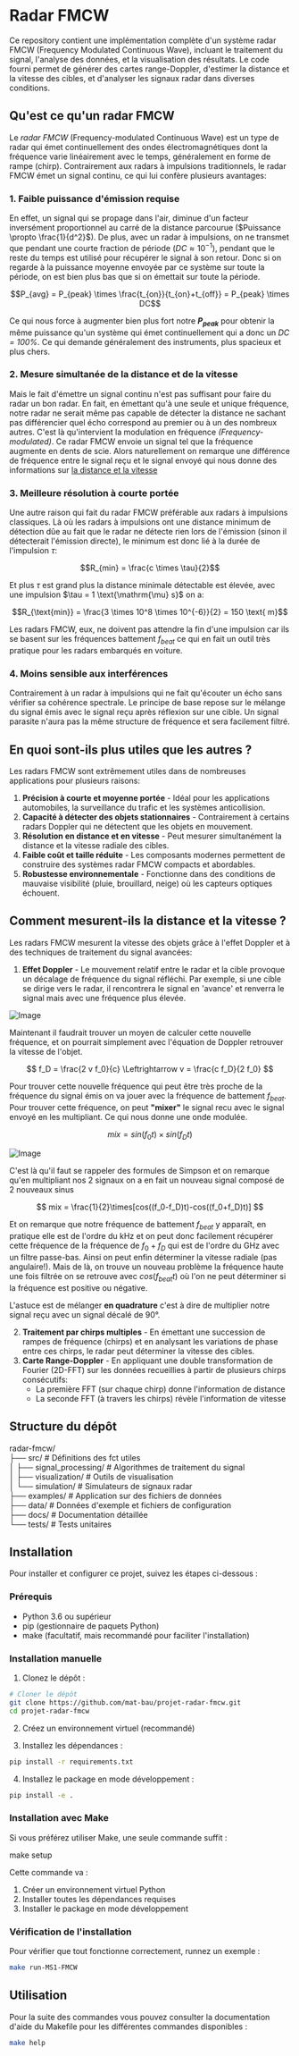 # Radar FMCW

Ce repository contient une implémentation complète d'un système radar FMCW (Frequency Modulated Continuous Wave), incluant le traitement du signal, l'analyse des données, et la visualisation des résultats. Le code fourni permet de générer des cartes range-Doppler, d'estimer la distance et la vitesse des cibles, et d'analyser les signaux radar dans diverses conditions.

## Qu'est ce qu'un radar FMCW 

Le *radar FMCW* (Frequency-modulated Continuous Wave) est un type de radar qui émet continuellement des ondes électromagnétiques dont la fréquence varie linéairement avec le temps, généralement en forme de rampe (chirp). Contrairement aux radars à impulsions traditionnels, le radar FMCW émet un signal continu, ce qui lui confère plusieurs avantages:

### 1. Faible puissance d'émission requise

En effet, un signal qui se propage dans l'air, diminue d'un facteur inversément proportionnel au carré de la distance parcourue ($Puissance \propto \frac{1}{d^2}$). De plus, avec un radar à impulsions, on ne transmet que pendant une courte fraction de période ($DC \approx 10^{-1}$), pendant que le reste du temps est utilisé pour récupérer le signal à son retour. Donc si on regarde à la puissance moyenne envoyée par ce système sur toute la période, on est bien plus bas que si on émettait sur toute la période. 

$$P_{avg} = P_{peak} \times \frac{t_{on}}{t_{on}+t_{off}} = P_{peak} \times DC$$

Ce qui nous force à augmenter bien plus fort notre **$P_{peak}$** pour obtenir la même puissance qu'un système qui émet continuellement qui a donc un *DC = 100%*. Ce qui demande généralement des instruments, plus spacieux et plus chers.

### 2. Mesure simultanée de la distance et de la vitesse

Mais le fait d'émettre un signal continu n'est pas suffisant pour faire du radar un bon radar. En fait, en émettant qu'à une seule et unique fréquence, notre radar ne serait même pas capable de détecter la distance ne sachant pas différencier quel écho correspond au premier ou à un des nombreux autres. C'est là qu'intervient la modulation en fréquence *(Frequency-modulated)*. Ce radar FMCW envoie un signal tel que la fréquence augmente en dents de scie. Alors naturellement on remarque une différence de fréquence entre le signal reçu et le signal envoyé qui nous donne des informations sur [la distance et la vitesse](#comment-mesurent-ils-la-distance-et-la-vitesse-)

### 3. Meilleure résolution à courte portée

Une autre raison qui fait du radar FMCW préférable aux radars à impulsions classiques. Là où les radars à impulsions ont une distance minimum de détection dûe au fait que le radar ne détecte rien lors de l'émission (sinon il détecterait l'émission directe), le minimum est donc lié à la durée de l'impulsion $\tau$:

$$R_{min} = \frac{c \times \tau}{2}$$

Et plus $\tau$ est grand plus la distance minimale détectable est élevée, avec une impulsion $\tau = 1 \text{\mathrm{\mu} s}$ on a:

$$R_{\text{min}} = \frac{3 \times 10^8 \times 10^{-6}}{2} = 150 \text{ m}$$

Les radars FMCW, eux, ne doivent pas attendre la fin d'une impulsion car ils se basent sur les fréquences battement $f_{beat}$ ce qui en fait un outil très pratique pour les radars embarqués en voiture.

### 4. Moins sensible aux interférences

Contrairement à un radar à impulsions qui ne fait qu'écouter un écho sans vérifier sa cohérence spectrale. Le principe de base repose sur le mélange du signal émis avec le signal reçu après réflexion sur une cible. Un signal parasite n'aura pas la même structure de fréquence et sera facilement filtré. 

## En quoi sont-ils plus utiles que les autres ?

Les radars FMCW sont extrêmement utiles dans de nombreuses applications pour plusieurs raisons:

1. **Précision à courte et moyenne portée** - Idéal pour les applications automobiles, la surveillance du trafic et les systèmes anticollision.
2. **Capacité à détecter des objets stationnaires** - Contrairement à certains radars Doppler qui ne détectent que les objets en mouvement.
3. **Résolution en distance et en vitesse** - Peut mesurer simultanément la distance et la vitesse radiale des cibles.
4. **Faible coût et taille réduite** - Les composants modernes permettent de construire des systèmes radar FMCW compacts et abordables.
5. **Robustesse environnementale** - Fonctionne dans des conditions de mauvaise visibilité (pluie, brouillard, neige) où les capteurs optiques échouent. 

## Comment mesurent-ils la distance et la vitesse ?

Les radars FMCW mesurent la vitesse des objets grâce à l'effet Doppler et à des techniques de traitement du signal avancées:

1. **Effet Doppler** - Le mouvement relatif entre le radar et la cible provoque un décalage de fréquence du signal réfléchi. Par exemple, si une cible se dirige vers le radar, il rencontrera le signal en 'avance' et renverra le signal mais avec une fréquence plus élevée. 

![Image](https://github.com/user-attachments/assets/d012fec1-43dd-4665-b695-8eff8082e6c7)

Maintenant il faudrait trouver un moyen de calculer cette nouvelle fréquence, et on pourrait simplement avec l'équation de Doppler retrouver la vitesse de l'objet. 

$$ f_D = \frac{2 v f_0}{c} \Leftrightarrow v = \frac{c f_D}{2 f_0} $$

Pour trouver cette nouvelle fréquence qui peut être très proche de la fréquence du signal émis on va jouer avec la fréquence de battement $f_{beat}$. Pour trouver cette fréquence, on peut **"mixer"** le signal recu avec le signal envoyé en les multipliant. Ce qui nous donne une onde modulée. 

$$ mix = sin(f_0t)\times sin(f_Dt) $$

![Image](https://github.com/user-attachments/assets/6e0c9987-661f-4e78-a3b7-407501cf682e)

C'est là qu'il faut se rappeler des formules de Simpson et on remarque qu'en multipliant nos 2 signaux on a en fait un nouveau signal composé de 2 nouveaux sinus

$$ mix = \frac{1}{2}\times[cos((f_0-f_D)t)-cos((f_0+f_D)t)] $$ 

Et on remarque que notre fréquence de battement $f_{beat}$ y apparaît, en pratique elle est de l'ordre du kHz et on peut donc facilement récupérer cette fréquence de la fréquence de $f_0+f_D$ qui est de l'ordre du GHz avec un filtre passe-bas. Ainsi on peut enfin déterminer la vitesse radiale (pas angulaire!). Mais de là, on trouve un nouveau problème la fréquence haute une fois filtrée on se retrouve avec $cos(f_{beat}t)$ où l'on ne peut déterminer si la fréquence est positive ou négative. 

L'astuce est de mélanger **en quadrature** c'est à dire de multiplier notre signal reçu avec un signal décalé de 90°. 

2. **Traitement par chirps multiples** - En émettant une succession de rampes de fréquence (chirps) et en analysant les variations de phase entre ces chirps, le radar peut déterminer la vitesse des cibles.
3. **Carte Range-Doppler** - En appliquant une double transformation de Fourier (2D-FFT) sur les données recueillies à partir de plusieurs chirps consécutifs:
    * La première FFT (sur chaque chirp) donne l'information de distance
    * La seconde FFT (à travers les chirps) révèle l'information de vitesse

## Structure du dépôt

radar-fmcw/         
├── src/                    # Définitions des fct utiles        
│   ├── signal_processing/  # Algorithmes de traitement du signal       
│   ├── visualization/      # Outils de visualisation       
│   └── simulation/         # Simulateurs de signaux radar              
├── examples/               # Application sur des fichiers de données       
├── data/                   # Données d'exemple et fichiers de configuration        
├── docs/                   # Documentation détaillée           
└── tests/                  # Tests unitaires  

## Installation 

Pour installer et configurer ce projet, suivez les étapes ci-dessous :

### Prérequis

- Python 3.6 ou supérieur
- pip (gestionnaire de paquets Python)
- make (facultatif, mais recommandé pour faciliter l'installation)

### Installation manuelle

1. Clonez le dépôt :
```bash
# Cloner le dépôt
git clone https://github.com/mat-bau/projet-radar-fmcw.git
cd projet-radar-fmcw
```
2. Créez un environnement virtuel (recommandé)

3. Installez les dépendances :
```bash
pip install -r requirements.txt
```
4. Installez le package en mode développement :
```bash
pip install -e .
```
### Installation avec Make
Si vous préférez utiliser Make, une seule commande suffit :

make setup

Cette commande va :
1. Créer un environnement virtuel Python
2. Installer toutes les dépendances requises
3. Installer le package en mode développement

### Vérification de l'installation

Pour vérifier que tout fonctionne correctement, runnez un exemple :

```bash
make run-MS1-FMCW
```

## Utilisation
Pour la suite des commandes vous pouvez consulter la documentation d'aide du Makefile pour les différentes commandes disponibles :
```bash
make help
```
